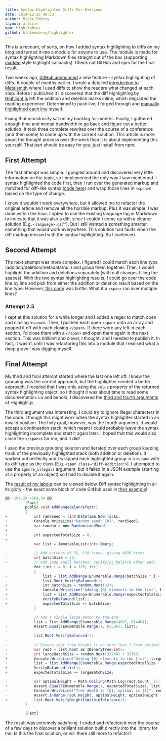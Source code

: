 ```yaml
---
title: Syntax Highlighted Diffs For Everyone
date: 2014-12-26 00:30
author: Blake Embrey
layout: article
npm: highlighter
github: blakeembrey/highlighter
---
```


This is a recount, of sorts, on how I added syntax highlighting to diffs on my blog and turned it into a module for anyone to use. The module is made for syntax highlighting Markdown files straight out of the box (supporting [marked](https://github.com/chjj/marked) style highlight callbacks). Check out GitHub and npm for the final result.

Two weeks ago, [GitHub announced](https://github.com/blog/1932-syntax-highlighted-diffs) a new feature - syntax highlighting of diffs. A couple of months earlier, I wrote a detailed [introduction to Metalsmith](/articles/2014/09/building-a-blog-with-metalsmith/) where I used diffs to show the readers what changed at each step. Before I published it I discovered that the diff highlighting by [Highlight.js](https://highlightjs.org/) left the addition and deletion marks inline, which degraded the reading experience. Determined to push live, I forged through and [manually highlighted each line](https://github.com/blakeembrey/blakeembrey.com/commit/206bbb0e047bfe24f92d25d847986ebed6548e06#diff-15ac5cd3ab657e091ee4aa5456e97ddeR68) myself.

Fixing that monstrosity sat on my backlog for months. Finally, I gathered enough time and mental bandwidth to go back and figure out a better solution. It took three complete rewrites over the course of a conference (and then some) to come up with the current solution. This article is more about the thought process over the week than it is about implementing this yourself. That part should be easy for you, just install from npm.

## First Attempt

The first attempt was simple. I googled around and discovered very little information on the topic, so I implemented the only way I saw mentioned. I syntax highlighted the code first, then I run over the generated markup and matched for diff-like syntax ([code here](https://github.com/blakeembrey/blakeembrey.com/blob/dfcedefc853cc01ba33539c9b9b2576b1c23aceb/config/markdown.js)) and wrap those lines in `<span>`s based on the type of change.

I knew it wouldn't work everywhere, but it allowed me to refactor the original article and remove all the horrible markup. Plus it was simple, I was done within the hour. I opted to use the existing language tag in Markdown to indicate that it was also a diff, since I couldn't come up with a cleaner solution (E.g. `<language>.diff`). But I still wanted a something smarter, something that would work everywhere. This solution had faults when the diff markup messed with the syntax highlighting. So I continued.

## Second Attempt

The next attempt was more complex. I figured I could match each line type (addition/deletion/metadata/null) and group them together. Then, I would highlight the addition and deletions separately (with null changes filling the spaces). With the two syntax highlighting results, I could go over the code line by line and pick from either the addition or deletion result based on the line type. However, [this code](https://github.com/blakeembrey/blakeembrey.com/blob/1d0a377e9cdea332045bb6f6074fe29848920746/config/markdown.js) was brittle. What if a `<span>` ran over multiple lines?

### Attempt 2.5

I kept at this solution for a while longer and I added a regex to match open and closing `<span>`s. Then, I pushed each open `<span>` onto an array and popped it off with each closing `</span>`. If there were any left in each section, I'd close them with a `</span>` and open them again in the next section. This was brilliant and clever, I thought, and I needed to publish it. In fact, it wasn't until I was refactoring this into a module that I realised what a deep grave I was digging myself.

## Final Attempt

My third and final attempt started where the last one left off. I knew the grouping was the correct approach, but the highlighter needed a better approach. I recalled that I was only using the `value` property of the returned syntax highlighting object, so I thought it was about time to read some documentation. Lo and behold, I discovered the [third and fourth arguments](http://highlightjs.readthedocs.org/en/latest/api.html#highlight-name-value-ignore-illegals-continuation) of Highlight.js.

The third argument was interesting, I could try to ignore illegal characters in the code. I though this might work when the syntax highlighter started in an invalid position. The holy grail, however, was the fourth argument. It would accept a continuation stack, which meant I could probably leave the syntax highlighting incomplete and start it again later. I hoped that this would also close the `</span>`s for me, and it did!

I used the previous grouping solution and iterated over each group keeping track of the previously highlighted stack (both addition or deletion). It worked out perfectly and I wrapped each highlighted group in a `<span>` with its diff type as the class (E.g. `<span class="diff-addition">`). I attempted to use the `ignore_illegals` argument, but it failed in a JSON example (starting at a property of an object) so I had to disable it again.

The [result of my labour](https://github.com/blakeembrey/highlighter) can be viewed below. Diff syntax highlighting in all its glory - the exact same block of code GitHub uses in [their example](https://github.com/blog/1932-syntax-highlighted-diffs)!

```cs
@@ -164,29 +164,34 @@
         [Fact]
         public void AddRangeBalanceTest()
         {
+            int randSeed = (int)DateTime.Now.Ticks;
+            Console.WriteLine("Random seed: {0}", randSeed);
+            var random = new Random(randSeed);
+
+            int expectedTotalSize = 0;
+
             var list = ImmutableList<int>.Empty;

-            // Add batches of 32, 128 times, giving 4096 items
-            int batchSize = 32;
+            // Add some small batches, verifying balance after each
             for (int i = 0; i < 128; i++)
             {
-                list = list.AddRange(Enumerable.Range(batchSize * i + 1, batchSize));
-                list.Root.VerifyBalanced();
+                int batchSize = random.Next(32);
+                Console.WriteLine("Adding {0} elements to the list", batchSize);
+                list = list.AddRange(Enumerable.Range(expectedTotalSize+1, batchSize));
+                VerifyBalanced(list);
+                expectedTotalSize += batchSize;
             }

             // Add a single large batch to the end
-            list = list.AddRange(Enumerable.Range(4097, 61440));
-            Assert.Equal(Enumerable.Range(1, 65536), list);
-
-            list.Root.VerifyBalanced();
-
-            // Ensure that tree height is no more than 1 from optimal
-            var root = list.Root as IBinaryTree<int>;
+            int largeBatchSize = random.Next(32768) + 32768;
+            Console.WriteLine("Adding {0} elements to the list", largeBatchSize);
+            list = list.AddRange(Enumerable.Range(expectedTotalSize + 1, largeBatchSize));
+            VerifyBalanced(list);
+            expectedTotalSize += largeBatchSize;

-            var optimalHeight = Math.Ceiling(Math.Log(root.Count, 2));
+            Assert.Equal(Enumerable.Range(1, expectedTotalSize), list);
-            Console.WriteLine("Tree depth is {0}, optimal is {1}", root.Height, optimalHeight);
-            Assert.InRange(root.Height, optimalHeight, optimalHeight + 1);
+            list.Root.VerifyHeightIsWithinTolerance();
         }

         [Fact]
```

The result was extremely satisfying. I coded and refactored over the course of a few days to discover a brilliant solution built directly into the library for me. Is this the final solution, or will there still more to refactor?
